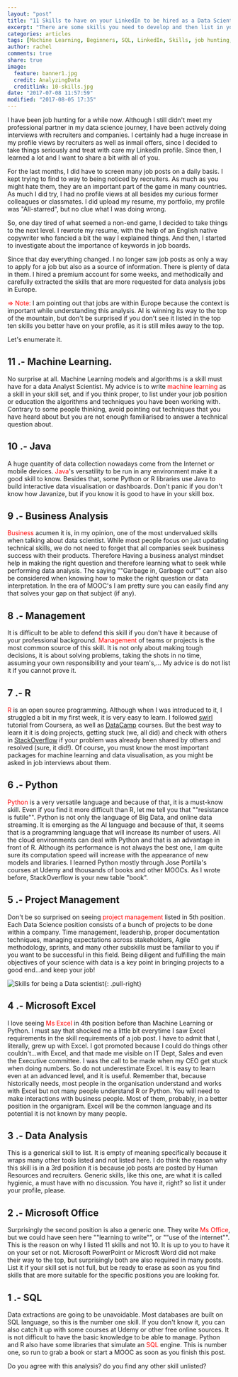 ```yaml
---
layout: "post"
title: "11 Skills to have on your LinkedIn to be hired as a Data Scientist"
excerpt: "There are some skills you need to develop and then list in your linkedin profile that will help in your job hunting. Are you ready to know which ones?"
categories: articles
tags: [Machine Learning, Beginners, SQL, LinkedIn, Skills, job hunting, Excel, Data Science]
author: rachel
comments: true
share: true
image:
  feature: banner1.jpg
  credit: AnalyzingData
  creditlink: 10-skills.jpg
date: "2017-07-08 11:57:59"
modified: "2017-08-05 17:35"
---
```


I have been job hunting for a while now. Although I still didn't meet my professional partner in my data science journey, I have been actively doing interviews with recruiters and companies. I certainly had a huge increase in my profile views by recruiters as well as inmail offers, since I decided to take things seriously and treat with care my LinkedIn profile. Since then, I learned a lot and I want to share a bit with all of you.

For the last months, I did have to screen many job posts on a daily basis. I kept trying to find to way to being noticed by recruiters. As much as you might hate them, they are an important part of the game in many countries. As much I did try, I had no profile views at all besides my curious former colleagues or classmates. I did upload my resume, my portfolio, my profile was "All-starred", but no clue what I was doing wrong.

So, one day tired of what seemed a non-end game, I decided to take things to the next level. I rewrote my resume, with the help of an English native copywriter who fancied a bit the way I explained things. And then, I started to investigate about the importance of keywords in job boards.

Since that day everything changed. I no longer saw job posts as only a way to apply for a job but also as a source of information. There is plenty of data in them. I hired a premium account for some weeks, and methodically and carefully extracted the skills that are more requested for data analysis jobs in Europe.

<span style="color:red">⇒ Note:</span> I am pointing out that jobs are within Europe because the context is important while understanding this analysis. AI is winning its way to the top of the mountain, but don't be surprised if you don't see it listed in the top ten skills you better have on your profile, as it is still miles away to the top.

Let's enumerate it.

## 11 .- Machine Learning.

No surprise at all. Machine Learning models and algorithms is a skill must have for a data Analyst Scientist. My advice is to write <span style="color:red"> machine learning</span> as a skill in your skill set, and if you think proper, to list under your job position or education the algorithms and techniques you have been working with. Contrary to some people thinking, avoid pointing out techniques that you have heard about but you are not enough familiarised to answer a technical question about.

## 10 .- Java

A huge quantity of data collection nowadays come from the Internet or mobile devices. <span style="color:red">Java</span>'s versatility to be run in any environment make it a good skill to know. Besides that, some Python or R libraries use Java to build interactive data visualisation or dashboards. Don't panic if you don't know how Javanize, but if you know it is good to have in your skill box.

## 9 .- Business Analysis

<span style="color:red">Business</span> acumen it is, in my opinion, one of the most undervalued skills when talking about data scientist. While most people focus on just updating technical skills, we do not need to forget that all companies seek business success with their products. Therefore Having a business analyst mindset help in making the right question and therefore learning what to seek while performing data analysis. The saying ""Garbage in, Garbage out"" can also be considered when knowing how to make the right question or data interpretation. In the era of MOOC's I am pretty sure you can easily find any that solves your gap on that subject (if any).

## 8 .- Management

It is difficult to be able to defend this skill if you don't have it because of your professional background. <span style="color:red">Management</span> of teams or projects is the most common source of this skill. It is not only about making tough decisions, it is about solving problems, taking the shots in no time, assuming your own responsibility and your team's,...
My advice is do not list it if you cannot prove it.

## 7 .- R

<span style="color:red">R</span> is an open source programming. Although when I was introduced to it, I struggled a bit in my first week, it is very easy to learn. I followed [swirl][def13643] tutorial from Coursera, as well as [DataCamp][311043ca] courses. But the best way to learn it it is doing projects, getting stuck (we, all did) and check with others in [StackOverflow][8c076d19] if your problem was already been shared by others and resolved (sure, it did!). Of course, you must know the most important packages for machine learning and data visualisation, as you might be asked in job interviews about them.

  [def13643]: http://swirlstats.com/ "Swirl"
  [311043ca]: https://www.datacamp.com/ "DataCamp"
  [8c076d19]: https://stackoverflow.com/ "StackOverFlow"

## 6 .- Python

<span style="color:red">Python</span> is a very versatile language and because of that, it is a must-know skill. Even if you find it more difficult than R, let me tell you that ""resistance is futile"". Python is not only the language of Big Data, and online data streaming. It is emerging as the AI language and because of that, it seems that is a programming language that will increase its number of users. All the cloud environments can deal with Python and that is an advantage in front of R. Although its performance is not always the best one, I am quite sure its computation speed will increase with the appearance of new models and libraries.
I learned Python mostly through Jose Portilla's courses at Udemy and thousands of books and other MOOCs. As I wrote before, StackOverflow is your new table "book".

## 5 .- Project Management

Don't be so surprised on seeing <span style="color:red">project management </span>listed in 5th position. Each Data Science position consists of a bunch of projects to be done within a company. Time management, leadership, proper documentation techniques, managing expectations across stakeholders, Agile methodology, sprints, and many other subskills must be familiar to you if you want to be successful in this field. Being diligent and fulfilling the main objectives of your science with data is a key point in bringing projects to a good end...and keep your job!

![Skills for being a Data scientist]({{site.url}}/images/graphs/10-skills.JPG){: .pull-right}

## 4 .- Microsoft Excel

I love seeing <span style="color:red">Ms Excel</span>  in 4th position before than Machine Learning or Python. I must say that shocked me a little bit everytime I saw Excel requirements in the skill requirements of a job post. I have to admit that I, literally, grew up with Excel. I got promoted because I could do things other couldn't...with Excel, and that made me visible on IT Dept, Sales and even the Executive committee. I was the call to be made when my CEO get stuck when doing numbers. So do not underestimate Excel. It is easy to learn even at an advanced level, and it is useful. Remember that, because historically needs, most people in the organisation understand and works with Excel but not many people understand R or Python. You will need to make interactions with business people. Most of them, probably, in a better position in the organigram. Excel will be the common language and its potential it is not known by many people.

## 3 .- Data Analysis

This is a generical skill to list. It is empty of meaning specifically because it wraps many other tools listed and not listed here. I do think the reason why this skill is in a 3rd position it is because job posts are posted by Human Resources and recruiters. Generic skills, like this one, are what it is called hygienic, a must have with no discussion. You have it, right? so list it under your profile, please.

## 2 .- Microsoft Office

Surprisingly the second position is also a generic one. They write <span style="color:red">Ms Office</span>, but we could have seen here ""learning to write"", or ""use of the internet"". This is the reason on why I listed 11 skills and not 10. It is up to you to have it on your set or not. Microsoft PowerPoint or Microsft Word did not make their way to the top, but surprisingly both are also required in many posts. List it if your skill set is not full, but be ready to erase as soon as you find skills that are more suitable for the specific positions you are looking for.

## 1 .- SQL

Data extractions are going to be unavoidable. Most databases are built on SQL language, so this is the number one skill. If you don't know it, you can also catch it up with some courses at Udemy or other free online sources. It is not difficult to have the basic knowledge to be able to manage. Python and R also have some libraries that simulate an <span style="color:red">SQL</span> engine. This is number one, so run to grab a book or start a MOOC as soon as you finish this post.

Do you agree with this analysis? do you find any other skill unlisted?
